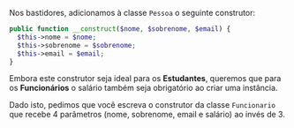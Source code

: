 Nos bastidores, adicionamos à classe `Pessoa` o seguinte construtor:

```php
public function __construct($nome, $sobrenome, $email) {
  $this->nome = $nome;
  $this->sobrenome = $sobrenome;
  $this->email = $email;
}
```

Embora este construtor seja ideal para os **Estudantes**, queremos que para os **Funcionários** o salário também seja obrigatório ao criar uma instância.

Dado isto, pedimos que você escreva o construtor da classe `Funcionario` que recebe 4 parâmetros (nome, sobrenome, email e salário) ao invés de 3.